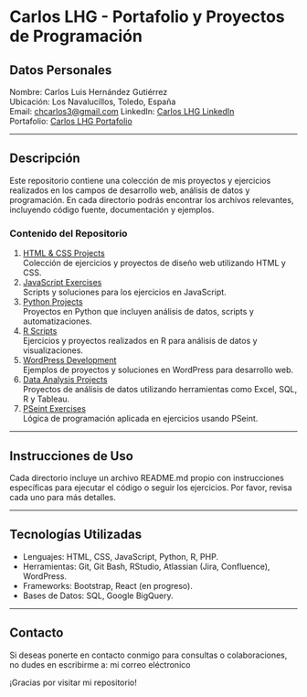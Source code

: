 # **Carlos LHG \- Portafolio y Proyectos de Programación**

## **Datos Personales**

Nombre: Carlos Luis Hernández Gutiérrez  
Ubicación: Los Navalucillos, Toledo, España  
Email: chcarlos3@gmail.com LinkedIn: [Carlos LHG LinkedIn](https://www.linkedin.com/in/carloslhg)  
Portafolio: [Carlos LHG Portafolio](https://portafolio.carloslhg.com/)

---

## **Descripción**

Este repositorio contiene una colección de mis proyectos y ejercicios realizados en los campos de desarrollo web, análisis de datos y programación. En cada directorio podrás encontrar los archivos relevantes, incluyendo código fuente, documentación y ejemplos.

### **Contenido del Repositorio**

1. [HTML & CSS Projects](https://carloslhg.github.io/repositorio/html-css-projects/)  
   Colección de ejercicios y proyectos de diseño web utilizando HTML y CSS.  
2. [JavaScript Exercises](https://carloslhg.github.io/repositorio/javascript-exercises/)  
   Scripts y soluciones para los ejercicios en JavaScript.  
3. [Python Projects](https://carloslhg.github.io/repositorio/python-projects/)  
   Proyectos en Python que incluyen análisis de datos, scripts y automatizaciones.  
4. [R Scripts](https://carloslhg.github.io/repositorio/r-scripts/)  
   Ejercicios y proyectos realizados en R para análisis de datos y visualizaciones.  
5. [WordPress Development](https://carloslhg.github.io/repositorio/wordpress-development/)  
   Ejemplos de proyectos y soluciones en WordPress para desarrollo web.  
6. [Data Analysis Projects](https://carloslhg.github.io/repositorio/data-analysis-projects/)  
   Proyectos de análisis de datos utilizando herramientas como Excel, SQL, R y Tableau.  
7. [PSeint Exercises](https://carloslhg.github.io/repositorio/pseint-exercises/)  
   Lógica de programación aplicada en ejercicios usando PSeint.

---

## **Instrucciones de Uso**

Cada directorio incluye un archivo README.md propio con instrucciones específicas para ejecutar el código o seguir los ejercicios. Por favor, revisa cada uno para más detalles.

---

## **Tecnologías Utilizadas**

* Lenguajes: HTML, CSS, JavaScript, Python, R, PHP.  
* Herramientas: Git, Git Bash, RStudio, Atlassian (Jira, Confluence), WordPress.  
* Frameworks: Bootstrap, React (en progreso).  
* Bases de Datos: SQL, Google BigQuery.

---

## **Contacto**

Si deseas ponerte en contacto conmigo para consultas o colaboraciones, no dudes en escribirme a: mi correo eléctronico

¡Gracias por visitar mi repositorio\!  
